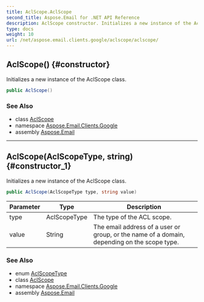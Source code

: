 ```yaml
---
title: AclScope.AclScope
second_title: Aspose.Email for .NET API Reference
description: AclScope constructor. Initializes a new instance of the AclScope class
type: docs
weight: 10
url: /net/aspose.email.clients.google/aclscope/aclscope/
---
```

## AclScope() {#constructor}

Initializes a new instance of the AclScope class.

```csharp
public AclScope()
```

### See Also

* class [AclScope](../)
* namespace [Aspose.Email.Clients.Google](../../aclscope/)
* assembly [Aspose.Email](../../../)

---

## AclScope(AclScopeType, string) {#constructor_1}

Initializes a new instance of the AclScope class.

```csharp
public AclScope(AclScopeType type, string value)
```

| Parameter | Type | Description |
| --- | --- | --- |
| type | AclScopeType | The type of the ACL scope. |
| value | String | The email address of a user or group, or the name of a domain, depending on the scope type. |

### See Also

* enum [AclScopeType](../../aclscopetype/)
* class [AclScope](../)
* namespace [Aspose.Email.Clients.Google](../../aclscope/)
* assembly [Aspose.Email](../../../)


